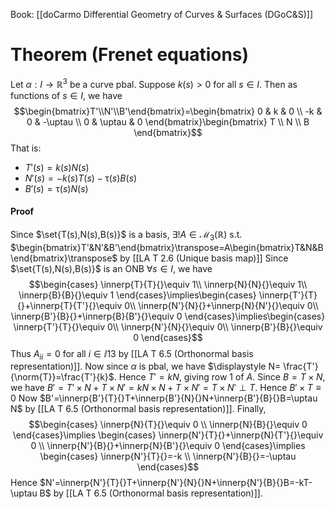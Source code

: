 Book: [[doCarmo Differential Geometry of Curves & Surfaces (DGoC&S)]]
# Theorem (Frenet equations)
Let $\alpha:I\to \mathbb{R}^{3}$ be a curve pbal.
Suppose $k(s)>0$ for all $s\in I$.
Then as functions of $s\in I$, we have $$\begin{bmatrix}T'\\N'\\B'\end{bmatrix}=\begin{bmatrix}
0 & k & 0 \\
-k & 0 & -\uptau \\
0 & \uptau & 0
\end{bmatrix}\begin{bmatrix}
T \\
N \\
B
\end{bmatrix}$$
That is:
- $T'(s)=k(s)N(s)$
- $N'(s)=-k(s)T(s)-\uptau(s)B(s)$
- $B'(s)=\uptau(s)N(s)$
#### Proof
Since $\set{T(s),N(s),B(s)}$ is a basis, $\exists! A\in \mathcal{M}_{3}(\mathbb{R})$ s.t. $\begin{bmatrix}T'&N'&B'\end{bmatrix}\transpose=A\begin{bmatrix}T&N&B\end{bmatrix}\transpose$ by [[LA T 2.6 (Unique basis map)]] 
Since $\set{T(s),N(s),B(s)}$ is an ONB $\forall s\in I$, we have
$$\begin{cases}
\innerp{T}{T}{}\equiv 1\\
\innerp{N}{N}{}\equiv 1\\
\innerp{B}{B}{}\equiv 1 
\end{cases}\implies\begin{cases}
\innerp{T'}{T}{}+\innerp{T}{T'}{}\equiv 0\\
\innerp{N'}{N}{}+\innerp{N}{N'}{}\equiv 0\\
\innerp{B'}{B}{}+\innerp{B}{B'}{}\equiv 0 
\end{cases}\implies\begin{cases}
\innerp{T'}{T}{}\equiv 0\\
\innerp{N'}{N}{}\equiv 0\\
\innerp{B'}{B}{}\equiv 0 
\end{cases}$$
Thus $A_{ii}=0$ for all $i\in\ii{1}{3}$ by [[LA T 6.5 (Orthonormal basis representation)]].
Now since $\alpha$ is pbal, we have $\displaystyle N= \frac{T'}{\norm{T}}=\frac{T'}{k}$.
Hence $T'=kN$, giving row $1$ of $A$.
Since $B=T\times N$, we have $B'=T'\times N+T\times N'=kN\times N+T\times N'=T\times N'\perp T$.
Hence $B'\times T\equiv 0$
Now $B'=\innerp{B'}{T}{}T+\innerp{B'}{N}{}N+\innerp{B'}{B}{}B=\uptau N$ by [[LA T 6.5 (Orthonormal basis representation)]].
Finally, $$\begin{cases}
\innerp{N}{T}{}\equiv 0 \\
\innerp{N}{B}{}\equiv 0
\end{cases}\implies \begin{cases}
\innerp{N'}{T}{}+\innerp{N}{T'}{}\equiv 0 \\
\innerp{N'}{B}{}+\innerp{N}{B'}{}\equiv 0
\end{cases}\implies \begin{cases}
\innerp{N'}{T}{}=-k \\
\innerp{N'}{B}{}=-\uptau
\end{cases}$$
Hence $N'=\innerp{N'}{T}{}T+\innerp{N'}{N}{}N+\innerp{N'}{B}{}B=-kT-\uptau B$ by [[LA T 6.5 (Orthonormal basis representation)]].
